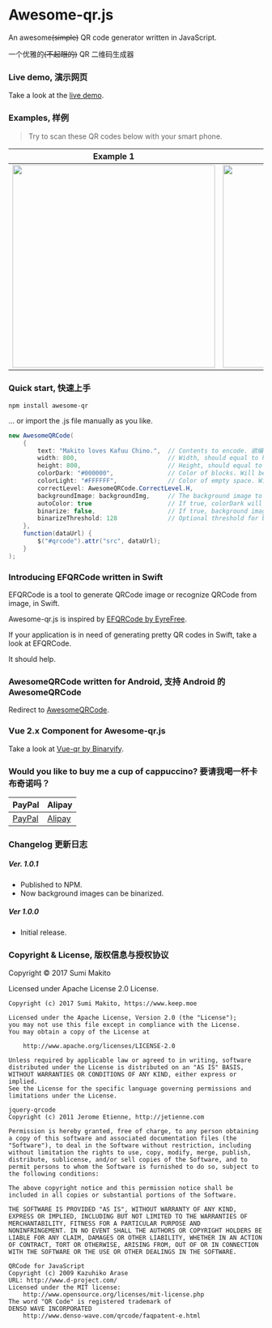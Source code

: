 # Awesome-qr.js

An awesome<del>(simple)</del> QR code generator written in JavaScript.

一个优雅的<del>(不起眼的)</del> QR 二维码生成器

### Live demo, 演示网页

Take a look at the [live demo](https://www.bitcat.cc/webapp/awesome-qr/index.html).

### Examples, 样例

> Try to scan these QR codes below with your smart phone.

Example 1|Example 2|Example 3
------------ | ------------- | -------------
<img src="https://raw.githubusercontent.com/SumiMakito/Awesome-qr.js/master/art/awesome-qr-1.png" width="400"> | <img src="https://raw.githubusercontent.com/SumiMakito/Awesome-qr.js/master/art/awesome-qr-2.png" width="400"> | <img src="https://raw.githubusercontent.com/SumiMakito/Awesome-qr.js/master/art/awesome-qr-3.png" width="400">

### Quick start, 快速上手

```
npm install awesome-qr
```

... or import the .js file manually as you like.

```java
new AwesomeQRCode(
    {
        text: "Makito loves Kafuu Chino.",  // Contents to encode. 欲编码的内容
        width: 800,                         // Width, should equal to height. 宽度, 宽高应当一致
        height: 800,                        // Height, should equal to width. 高度, 宽高应当一致
        colorDark: "#000000",               // Color of blocks. Will be OVERRIDE by autoColor. 实点的颜色
        colorLight: "#FFFFFF",              // Color of empty space. Will be OVERRIDE by autoColor. 空白点的颜色
        correctLevel: AwesomeQRCode.CorrectLevel.H, 
        backgroundImage: backgroundImg,     // The background image to embed in the QR code. If undefined, no background image will be embedded. 欲嵌入的背景图
        autoColor: true                     // If true, colorDark will be set to the dominant color of backgroundImage. Default is true. 若为 true, 则将从背景图取主要颜色作为实点颜色
        binarize: false,                    // If true, background image will be binarized. Default is false.
        binarizeThreshold: 128              // Optional threshold for binarizing.
    }, 
    function(dataUrl) {
        $("#qrcode").attr("src", dataUrl);
    }
);
```

### Introducing EFQRCode written in Swift

EFQRCode is a tool to generate QRCode image or recognize QRCode from image, in Swift.

Awesome-qr.js is inspired by [EFQRCode by EyreFree](https://github.com/EyreFree/EFQRCode).

If your application is in need of generating pretty QR codes in Swift, take a look at EFQRCode.

It should help.

### AwesomeQRCode written for Android, 支持 Android 的 AwesomeQRCode

Redirect to [AwesomeQRCode](https://github.com/SumiMakito/AwesomeQRCode).

### Vue 2.x Component for Awesome-qr.js

Take a look at [Vue-qr by Binaryify](https://github.com/Binaryify/vue-qr).

### Would you like to buy me a cup of cappuccino? 要请我喝一杯卡布奇诺吗？
PayPal | Alipay
----|----
[PayPal](https://www.paypal.me/makito) | [Alipay](https://qr.alipay.com/a6x02021re1jk4ftcymlw79)

### Changelog 更新日志

##### Ver. 1.0.1

- Published to NPM.
- Now background images can be binarized.

##### Ver 1.0.0

- Initial release.

### Copyright &amp; License, 版权信息与授权协议

Copyright &copy; 2017 Sumi Makito

Licensed under Apache License 2.0 License.

```
Copyright (c) 2017 Sumi Makito, https://www.keep.moe

Licensed under the Apache License, Version 2.0 (the "License");
you may not use this file except in compliance with the License.
You may obtain a copy of the License at

    http://www.apache.org/licenses/LICENSE-2.0

Unless required by applicable law or agreed to in writing, software
distributed under the License is distributed on an "AS IS" BASIS,
WITHOUT WARRANTIES OR CONDITIONS OF ANY KIND, either express or implied.
See the License for the specific language governing permissions and
limitations under the License.
```

```
jquery-qrcode
Copyright (c) 2011 Jerome Etienne, http://jetienne.com

Permission is hereby granted, free of charge, to any person obtaining
a copy of this software and associated documentation files (the
"Software"), to deal in the Software without restriction, including
without limitation the rights to use, copy, modify, merge, publish,
distribute, sublicense, and/or sell copies of the Software, and to
permit persons to whom the Software is furnished to do so, subject to
the following conditions:

The above copyright notice and this permission notice shall be
included in all copies or substantial portions of the Software.

THE SOFTWARE IS PROVIDED "AS IS", WITHOUT WARRANTY OF ANY KIND,
EXPRESS OR IMPLIED, INCLUDING BUT NOT LIMITED TO THE WARRANTIES OF
MERCHANTABILITY, FITNESS FOR A PARTICULAR PURPOSE AND
NONINFRINGEMENT. IN NO EVENT SHALL THE AUTHORS OR COPYRIGHT HOLDERS BE
LIABLE FOR ANY CLAIM, DAMAGES OR OTHER LIABILITY, WHETHER IN AN ACTION
OF CONTRACT, TORT OR OTHERWISE, ARISING FROM, OUT OF OR IN CONNECTION
WITH THE SOFTWARE OR THE USE OR OTHER DEALINGS IN THE SOFTWARE.
```

```
QRCode for JavaScript
Copyright (c) 2009 Kazuhiko Arase
URL: http://www.d-project.com/
Licensed under the MIT license:
    http://www.opensource.org/licenses/mit-license.php
The word "QR Code" is registered trademark of 
DENSO WAVE INCORPORATED
    http://www.denso-wave.com/qrcode/faqpatent-e.html
```

